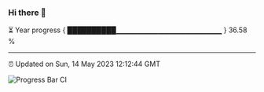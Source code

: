 ### Hi there 👋

⏳ Year progress { ██████████▁▁▁▁▁▁▁▁▁▁▁▁▁▁▁▁▁▁▁▁ } 36.58 %

---

⏰ Updated on Sun, 14 May 2023 12:12:44 GMT

![Progress Bar CI](https://github.com/Shyam-Makwana/GitHub-Actions-Demo/workflows/Progress%20Bar%20CI/badge.svg)
